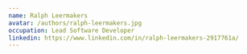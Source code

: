 ```yaml
---
name: Ralph Leermakers
avatar: /authors/ralph-leermakers.jpg
occupation: Lead Software Developer
linkedin: https://www.linkedin.com/in/ralph-leermakers-2917761a/
---
```

